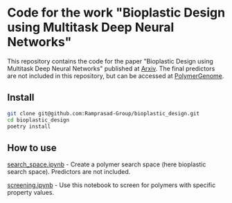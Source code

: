 # Code for the work "Bioplastic Design using Multitask Deep Neural Networks"

This repository contains the code for the paper "Bioplastic Design using Multitask Deep Neural Networks" published at [Arxiv](https://arxiv.org/abs/xxxxxxx). The final predictors are not included in this repository, but can be accessed at [PolymerGenome](https://polymergenome.org).

## Install

```bash
git clone git@github.com:Ramprasad-Group/bioplastic_design.git
cd bioplastic_design
poetry install
```

## How to use

[search_space.ipynb](bioplastic_design/search_space.ipynb) -  Create a polymer search space (here bioplastic search space). Predictors are not included.

[screening.ipynb](bioplastic_design/screening.ipynb) - Use this notebook to screen for polymers with specific property values.
